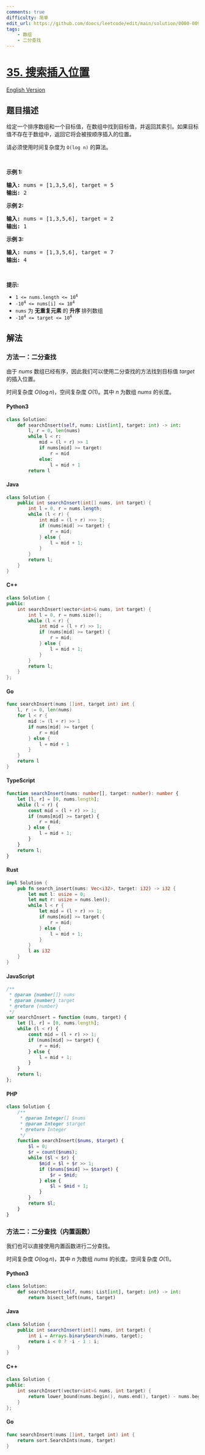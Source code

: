 ```yaml
---
comments: true
difficulty: 简单
edit_url: https://github.com/doocs/leetcode/edit/main/solution/0000-0099/0035.Search%20Insert%20Position/README.md
tags:
    - 数组
    - 二分查找
---
```


<!-- problem:start -->

# [35. 搜索插入位置](https://leetcode.cn/problems/search-insert-position)

[English Version](/solution/0000-0099/0035.Search%20Insert%20Position/README_EN.md)

## 题目描述

<!-- description:start -->

<p>给定一个排序数组和一个目标值，在数组中找到目标值，并返回其索引。如果目标值不存在于数组中，返回它将会被按顺序插入的位置。</p>

<p>请必须使用时间复杂度为 <code>O(log n)</code> 的算法。</p>

<p>&nbsp;</p>

<p><strong>示例 1:</strong></p>

<pre>
<strong>输入:</strong> nums = [1,3,5,6], target = 5
<strong>输出:</strong> 2
</pre>

<p><strong>示例&nbsp;2:</strong></p>

<pre>
<strong>输入:</strong> nums = [1,3,5,6], target = 2
<strong>输出:</strong> 1
</pre>

<p><strong>示例 3:</strong></p>

<pre>
<strong>输入:</strong> nums = [1,3,5,6], target = 7
<strong>输出:</strong> 4
</pre>

<p>&nbsp;</p>

<p><strong>提示:</strong></p>

<ul>
	<li><code>1 &lt;= nums.length &lt;= 10<sup>4</sup></code></li>
	<li><code>-10<sup>4</sup> &lt;= nums[i] &lt;= 10<sup>4</sup></code></li>
	<li><code>nums</code> 为&nbsp;<strong>无重复元素&nbsp;</strong>的&nbsp;<strong>升序&nbsp;</strong>排列数组</li>
	<li><code>-10<sup>4</sup> &lt;= target &lt;= 10<sup>4</sup></code></li>
</ul>

<!-- description:end -->

## 解法

<!-- solution:start -->

### 方法一：二分查找

由于 $nums$ 数组已经有序，因此我们可以使用二分查找的方法找到目标值 $target$ 的插入位置。

时间复杂度 $O(\log n)$，空间复杂度 $O(1)$。其中 $n$ 为数组 $nums$ 的长度。

<!-- tabs:start -->

#### Python3

```python
class Solution:
    def searchInsert(self, nums: List[int], target: int) -> int:
        l, r = 0, len(nums)
        while l < r:
            mid = (l + r) >> 1
            if nums[mid] >= target:
                r = mid
            else:
                l = mid + 1
        return l
```

#### Java

```java
class Solution {
    public int searchInsert(int[] nums, int target) {
        int l = 0, r = nums.length;
        while (l < r) {
            int mid = (l + r) >>> 1;
            if (nums[mid] >= target) {
                r = mid;
            } else {
                l = mid + 1;
            }
        }
        return l;
    }
}
```

#### C++

```cpp
class Solution {
public:
    int searchInsert(vector<int>& nums, int target) {
        int l = 0, r = nums.size();
        while (l < r) {
            int mid = (l + r) >> 1;
            if (nums[mid] >= target) {
                r = mid;
            } else {
                l = mid + 1;
            }
        }
        return l;
    }
};
```

#### Go

```go
func searchInsert(nums []int, target int) int {
	l, r := 0, len(nums)
	for l < r {
		mid := (l + r) >> 1
		if nums[mid] >= target {
			r = mid
		} else {
			l = mid + 1
		}
	}
	return l
}
```

#### TypeScript

```ts
function searchInsert(nums: number[], target: number): number {
    let [l, r] = [0, nums.length];
    while (l < r) {
        const mid = (l + r) >> 1;
        if (nums[mid] >= target) {
            r = mid;
        } else {
            l = mid + 1;
        }
    }
    return l;
}
```

#### Rust

```rust
impl Solution {
    pub fn search_insert(nums: Vec<i32>, target: i32) -> i32 {
        let mut l: usize = 0;
        let mut r: usize = nums.len();
        while l < r {
            let mid = (l + r) >> 1;
            if nums[mid] >= target {
                r = mid;
            } else {
                l = mid + 1;
            }
        }
        l as i32
    }
}
```

#### JavaScript

```js
/**
 * @param {number[]} nums
 * @param {number} target
 * @return {number}
 */
var searchInsert = function (nums, target) {
    let [l, r] = [0, nums.length];
    while (l < r) {
        const mid = (l + r) >> 1;
        if (nums[mid] >= target) {
            r = mid;
        } else {
            l = mid + 1;
        }
    }
    return l;
};
```

#### PHP

```php
class Solution {
    /**
     * @param Integer[] $nums
     * @param Integer $target
     * @return Integer
     */
    function searchInsert($nums, $target) {
        $l = 0;
        $r = count($nums);
        while ($l < $r) {
            $mid = $l + $r >> 1;
            if ($nums[$mid] >= $target) {
                $r = $mid;
            } else {
                $l = $mid + 1;
            }
        }
        return $l;
    }
}
```

<!-- tabs:end -->

<!-- solution:end -->

<!-- solution:start -->

### 方法二：二分查找（内置函数）

我们也可以直接使用内置函数进行二分查找。

时间复杂度 $O(\log n)$，其中 $n$ 为数组 $nums$ 的长度。空间复杂度 $O(1)$。

<!-- tabs:start -->

#### Python3

```python
class Solution:
    def searchInsert(self, nums: List[int], target: int) -> int:
        return bisect_left(nums, target)
```

#### Java

```java
class Solution {
    public int searchInsert(int[] nums, int target) {
        int i = Arrays.binarySearch(nums, target);
        return i < 0 ? -i - 1 : i;
    }
}
```

#### C++

```cpp
class Solution {
public:
    int searchInsert(vector<int>& nums, int target) {
        return lower_bound(nums.begin(), nums.end(), target) - nums.begin();
    }
};
```

#### Go

```go
func searchInsert(nums []int, target int) int {
	return sort.SearchInts(nums, target)
}
```

<!-- tabs:end -->

<!-- solution:end -->

<!-- problem:end -->
